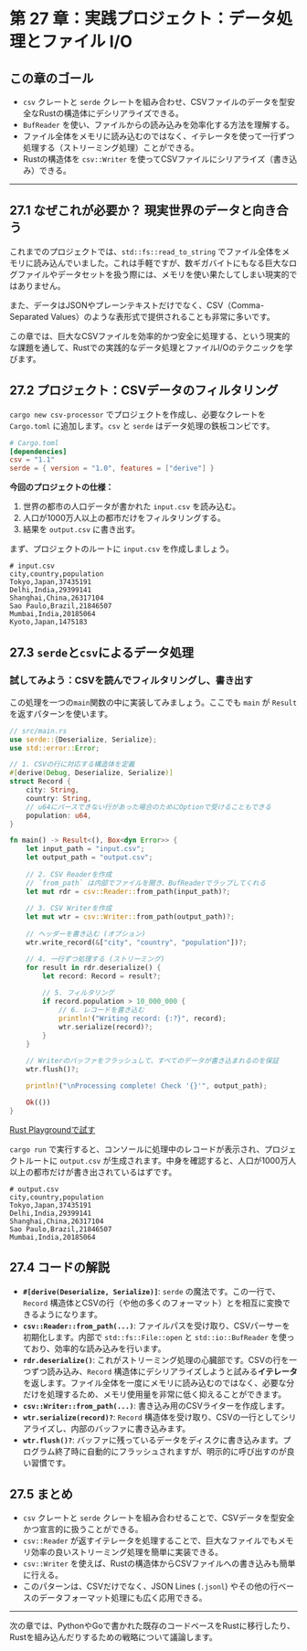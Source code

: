 # 第 27 章：実践プロジェクト：データ処理とファイル I/O

## この章のゴール
- `csv` クレートと `serde` クレートを組み合わせ、CSVファイルのデータを型安全なRustの構造体にデシリアライズできる。
- `BufReader` を使い、ファイルからの読み込みを効率化する方法を理解する。
- ファイル全体をメモリに読み込むのではなく、イテレータを使って一行ずつ処理する（ストリーミング処理）ことができる。
- Rustの構造体を `csv::Writer` を使ってCSVファイルにシリアライズ（書き込み）できる。

---

## 27.1 なぜこれが必要か？ 現実世界のデータと向き合う

これまでのプロジェクトでは、`std::fs::read_to_string` でファイル全体をメモリに読み込んでいました。これは手軽ですが、数ギガバイトにもなる巨大なログファイルやデータセットを扱う際には、メモリを使い果たしてしまい現実的ではありません。

また、データはJSONやプレーンテキストだけでなく、CSV（Comma-Separated Values）のような表形式で提供されることも非常に多いです。

この章では、巨大なCSVファイルを効率的かつ安全に処理する、という現実的な課題を通して、Rustでの実践的なデータ処理とファイルI/Oのテクニックを学びます。

## 27.2 プロジェクト：CSVデータのフィルタリング

`cargo new csv-processor` でプロジェクトを作成し、必要なクレートを `Cargo.toml` に追加します。`csv` と `serde` はデータ処理の鉄板コンビです。

```toml
# Cargo.toml
[dependencies]
csv = "1.1"
serde = { version = "1.0", features = ["derive"] }
```

**今回のプロジェクトの仕様：**
1.  世界の都市の人口データが書かれた `input.csv` を読み込む。
2.  人口が1000万人以上の都市だけをフィルタリングする。
3.  結果を `output.csv` に書き出す。

まず、プロジェクトのルートに `input.csv` を作成しましょう。

```csv
# input.csv
city,country,population
Tokyo,Japan,37435191
Delhi,India,29399141
Shanghai,China,26317104
Sao Paulo,Brazil,21846507
Mumbai,India,20185064
Kyoto,Japan,1475183
```

## 27.3 `serde`と`csv`によるデータ処理

### 試してみよう：CSVを読んでフィルタリングし、書き出す

この処理を一つの`main`関数の中に実装してみましょう。ここでも `main` が `Result` を返すパターンを使います。

```rust
// src/main.rs
use serde::{Deserialize, Serialize};
use std::error::Error;

// 1. CSVの行に対応する構造体を定義
#[derive(Debug, Deserialize, Serialize)]
struct Record {
    city: String,
    country: String,
    // u64にパースできない行があった場合のためにOptionで受けることもできる
    population: u64,
}

fn main() -> Result<(), Box<dyn Error>> {
    let input_path = "input.csv";
    let output_path = "output.csv";
    
    // 2. CSV Readerを作成
    // `from_path` は内部でファイルを開き、BufReaderでラップしてくれる
    let mut rdr = csv::Reader::from_path(input_path)?;
    
    // 3. CSV Writerを作成
    let mut wtr = csv::Writer::from_path(output_path)?;
    
    // ヘッダーを書き込む (オプション)
    wtr.write_record(&["city", "country", "population"])?;

    // 4. 一行ずつ処理する (ストリーミング)
    for result in rdr.deserialize() {
        let record: Record = result?;
        
        // 5. フィルタリング
        if record.population > 10_000_000 {
            // 6. レコードを書き込む
            println!("Writing record: {:?}", record);
            wtr.serialize(record)?;
        }
    }
    
    // Writerのバッファをフラッシュして、すべてのデータが書き込まれるのを保証
    wtr.flush()?;

    println!("\nProcessing complete! Check '{}'", output_path);

    Ok(())
}
```
[Rust Playgroundで試す](https://play.rust-lang.org/?version=stable&mode=debug&edition=2021&code=//%20src/main.rs%0Ause%20serde%3A%3A%7BDeserialize%2C%20Serialize%7D%3B%0Ause%20std%3A%3Aerror%3A%3AError%3B%0A%0A//%201.%20CSV%E3%81%AE%E8%A1%8C%E3%81%AB%E5%AF%BE%E5%BF%9C%E3%81%99%E3%82%8B%E6%A7%8B%E9%80%A0%E4%BD%93%E3%82%92%E5%AE%9A%E7%BE%A9%0A%23%5Bderive%28Debug%2C%20Deserialize%2C%20Serialize%29%5D%0Astruct%20Record%20%7B%0A%20%20%20%20city%3A%20String%2C%0A%20%20%20%20country%3A%20String%2C%0A%20%20%20%20//%20u64%E3%81%AB%E3%83%91%E3%83%BC%E3%82%B9%E3%81%A7%E3%81%8D%E3%81%AA%E3%81%84%E8%A1%8C%E3%81%8C%E3%81%82%E3%81%A3%E3%81%9F%E5%A0%B4%E5%90%88%E3%81%AE%E3%81%9F%E3%82%81%E3%81%ABOption%E3%81%A7%E5%8F%97%E3%81%91%E3%82%8B%E3%81%93%E3%81%A8%E3%82%82%E3%81%A7%E3%81%8D%E3%82%8B%0A%20%20%20%20population%3A%20u64%2C%0A%7D%0A%0Afn%20main%28%29%20-%3E%20Result%3C%28%29%2C%20Box%3Cdyn%20Error%3E%3E%20%7B%0A%20%20%20%20let%20input_path%20%3D%20%22input.csv%22%3B%0A%20%20%20%20let%20output_path%20%3D%20%22output.csv%22%3B%0A%20%20%20%20%0A%20%20%20%20//%202.%20CSV%20Reader%E3%82%92%E4%BD%9C%E6%88%90%0A%20%20%20%20//%20%60from_path%60%20%E3%81%AF%E5%86%85%E9%83%A8%E3%81%A7%E3%83%95%E3%82%A1%E3%82%A4%E3%83%AB%E3%82%92%E9%96%8B%E3%81%8D%E3%80%81BufReader%E3%81%A7%E3%83%A9%E3%83%83%E3%83%97%E3%81%97%E3%81%A6%E3%81%8F%E3%82%8C%E3%82%8B%0A%20%20%20%20let%20mut%20rdr%20%3D%20csv%3A%3AReader%3A%3Afrom_path%28input_path%29%3F%3B%0A%20%20%20%20%0A%20%20%20%20//%203.%20CSV%20Writer%E3%82%92%E4%BD%9C%E6%88%90%0A%20%20%20%20let%20mut%20wtr%20%3D%20csv%3A%3AWriter%3A%3Afrom_path%28output_path%29%3F%3B%0A%20%20%20%20%0A%20%20%20%20//%20%E3%83%98%E3%83%83%E3%83%80%E3%83%BC%E3%82%92%E6%9B%B8%E3%81%8D%E8%BE%BC%E3%82%80%20%28%E3%82%AA%E3%83%97%E3%82%B7%E3%83%A7%E3%83%B3%29%0A%20%20%20%20wtr.write_record%28%26%5B%22city%22%2C%20%22country%22%2C%20%22population%22%5D%29%3F%3B%0A%0A%20%20%20%20//%204.%20%E4%B8%80%E8%A1%8C%E3%81%9A%E3%81%A4%E5%87%A6%E7%90%86%E3%81%99%E3%82%8B%20%28%E3%82%B9%E3%83%88%E3%83%AA%E3%83%BC%E3%83%9F%E3%83%B3%E3%82%B0%29%0A%20%20%20%20for%20result%20in%20rdr.deserialize%28%29%20%7B%0A%20%20%20%20%20%20%20%20let%20record%3A%20Record%20%3D%20result%3F%3B%0A%20%20%20%20%20%20%20%20%0A%20%20%20%20%20%20%20%20//%205.%20%E3%83%95%E3%82%A3%E3%83%AB%E3%82%BF%E3%83%AA%E3%83%B3%E3%82%B0%0A%20%20%20%20%20%20%20%20if%20record.population%20%3E%2010_000_000%20%7B%0A%20%20%20%20%20%20%20%20%20%20%20%20//%206.%20%E3%83%AC%E3%82%B3%E3%83%BC%E3%83%89%E3%82%92%E6%9B%B8%E3%81%8D%E8%BE%BC%E3%82%80%0A%20%20%20%20%20%20%20%20%20%20%20%20println%21%28%22Writing%20record%3A%20%7B%3A%3F%7D%22%2C%20record%29%3B%0A%20%20%20%20%20%20%20%20%20%20%20%20wtr.serialize%28record%29%3F%3B%0A%20%20%20%20%20%20%20%20%7D%0A%20%20%20%20%7D%0A%20%20%20%20%0A%20%20%20%20//%20Writer%E3%81%AE%E3%83%90%E3%83%83%E3%83%95%E3%82%A1%E3%82%92%E3%83%95%E3%83%A9%E3%83%83%E3%82%B7%E3%83%A5%E3%81%97%E3%81%A6%E3%80%81%E3%81%99%E3%81%B9%E3%81%A6%E3%81%AE%E3%83%87%E3%83%BC%E3%82%BF%E3%81%8C%E6%9B%B8%E3%81%8D%E8%BE%BC%E3%81%BE%E3%82%8C%E3%82%8B%E3%81%AE%E3%82%92%E4%BF%9D%E8%A8%BC%0A%20%20%20%20wtr.flush%28%29%3F%3B%0A%0A%20%20%20%20println%21%28%22%5CnProcessing%20complete%21%20Check%20%27%7B%7D%27%22%2C%20output_path%29%3B%0A%0A%20%20%20%20Ok%28%28%29%29%0A%7D)

`cargo run` で実行すると、コンソールに処理中のレコードが表示され、プロジェクトルートに `output.csv` が生成されます。中身を確認すると、人口が1000万人以上の都市だけが書き出されているはずです。

```csv
# output.csv
city,country,population
Tokyo,Japan,37435191
Delhi,India,29399141
Shanghai,China,26317104
Sao Paulo,Brazil,21846507
Mumbai,India,20185064
```

## 27.4 コードの解説

- **`#[derive(Deserialize, Serialize)]`**: `serde` の魔法です。この一行で、`Record` 構造体とCSVの行（や他の多くのフォーマット）とを相互に変換できるようになります。
- **`csv::Reader::from_path(...)`**: ファイルパスを受け取り、CSVパーサーを初期化します。内部で `std::fs::File::open` と `std::io::BufReader` を使っており、効率的な読み込みを行います。
- **`rdr.deserialize()`**: これがストリーミング処理の心臓部です。CSVの行を一つずつ読み込み、`Record` 構造体にデシリアライズしようと試みる**イテレータ**を返します。ファイル全体を一度にメモリに読み込むのではなく、必要な分だけを処理するため、メモリ使用量を非常に低く抑えることができます。
- **`csv::Writer::from_path(...)`**: 書き込み用のCSVライターを作成します。
- **`wtr.serialize(record)?`**: `Record` 構造体を受け取り、CSVの一行としてシリアライズし、内部のバッファに書き込みます。
- **`wtr.flush()?`**: バッファに残っているデータをディスクに書き込みます。プログラム終了時に自動的にフラッシュされますが、明示的に呼び出すのが良い習慣です。

## 27.5 まとめ

- `csv` クレートと `serde` クレートを組み合わせることで、CSVデータを型安全かつ宣言的に扱うことができる。
- `csv::Reader` が返すイテレータを処理することで、巨大なファイルでもメモリ効率の良いストリーミング処理を簡単に実装できる。
- `csv::Writer` を使えば、Rustの構造体からCSVファイルへの書き込みも簡単に行える。
- このパターンは、CSVだけでなく、JSON Lines (`.jsonl`) やその他の行ベースのデータフォーマット処理にも広く応用できる。

---

次の章では、PythonやGoで書かれた既存のコードベースをRustに移行したり、Rustを組み込んだりするための戦略について議論します。


